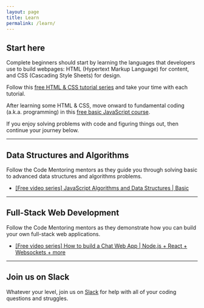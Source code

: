 ```yaml
---
layout: page
title: Learn
permalink: /learn/
---
```


## Start here

Complete beginners should start by learning the languages that developers use to build webpages: HTML (Hypertext Markup Language) for content, and CSS (Cascading Style Sheets) for design.  

Follow this [free HTML & CSS tutorial series](https://www.freecodecamp.org/learn/2022/responsive-web-design/) and take your time with each tutorial.

After learning some HTML & CSS, move onward to fundamental coding (a.k.a. programming) in this [free basic JavaScript course](https://www.freecodecamp.org/learn/javascript-algorithms-and-data-structures/#basic-javascript).

If you enjoy solving problems with code and figuring things out, then continue your journey below.

---

## Data Structures and Algorithms

Follow the Code Mentoring mentors as they guide you through solving basic to advanced data structures and algorithms problems.

* [[Free video series] JavaScript Algorithms and Data Structures | Basic](https://youtube.com/playlist?list=PLctonmGuMm01_cHlioI4cupd66JLFXCwR) 

---

## Full-Stack Web Development

Follow the Code Mentoring mentors as they demonstrate how you can build your own full-stack web applications.

* [[Free video series] How to build a Chat Web App | Node.js + React + Websockets + more](https://youtube.com/playlist?list=PLctonmGuMm03oNgH224z894gkVdAFelQG)

---

## Join us on Slack

Whatever your level, join us on [Slack](https://tiny.cc/codement) for help with all of your coding questions and struggles.
